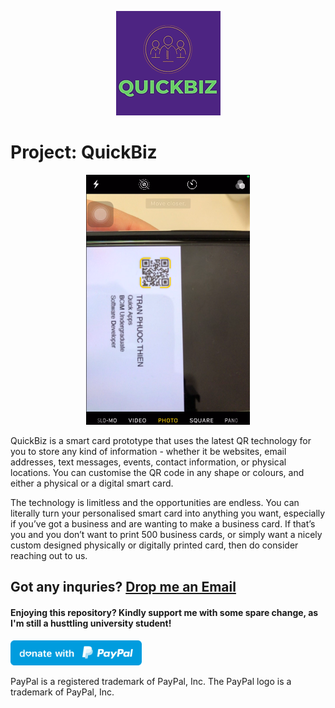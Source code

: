 <p align="center">
  <img src="https://github.com/PhuocThienTran/QuickBiz/blob/main/QuickBiz.png">
</p>

# Project: QuickBiz
  <p align="center">
    <a href="https://github.com/PhuocThienTran/QuickBiz/blob/main/RPReplay_Final1605664511.mov"><img src="VideoScreen.png" height="400"></a>
  </p>
QuickBiz is a smart card prototype that uses the latest QR technology for you to store any kind of information - whether it be websites, email addresses, text messages, events, contact information, or physical locations. You can customise the QR code in any shape or colours, and either a physical or a digital smart card. 


The technology is limitless and the opportunities are endless. You can literally turn your personalised smart card into anything you want, especially if you’ve got a business and are wanting to make a business card. If that’s you and you don’t want to print 500 business cards, or simply want a nicely custom designed physically or digitally printed card, then do consider reaching out to us.

## Got any inquries? [Drop me an Email](mailto:donnyquickinc@gmail.com)

#### Enjoying this repository? Kindly support me with some spare change, as I'm still a husttling university student!
  <a href="https://www.paypal.me/thientran2702"><img src="blue.svg" height="40"></a>  
<p>PayPal is a registered trademark of PayPal, Inc. The PayPal logo is a trademark of PayPal, Inc.</p>
